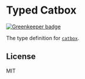 # Typed Catbox

[![Greenkeeper badge](https://badges.greenkeeper.io/types/npm-catbox.svg)](https://greenkeeper.io/)

The type definition for [`catbox`](https://github.com/hapijs/catbox).

## License

MIT
